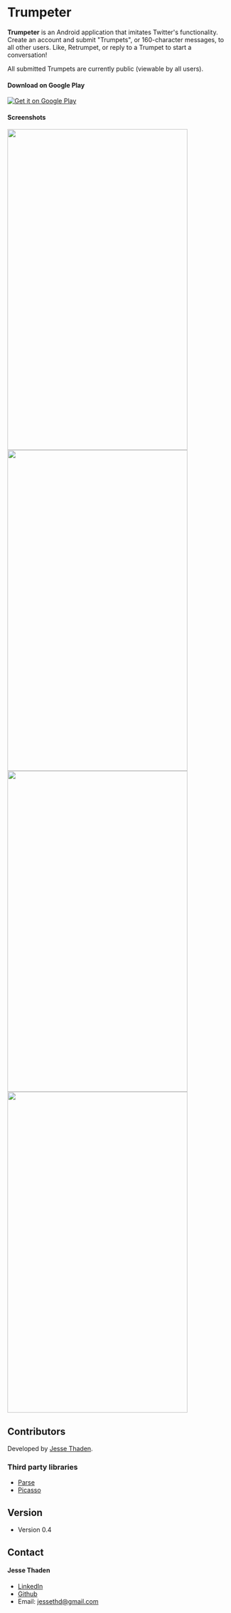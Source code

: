 Trumpeter
======
**Trumpeter** is an Android application that imitates Twitter's functionality. Create an account and submit "Trumpets", or 160-character messages, to all other users. Like, Retrumpet, or reply to a Trumpet to start a conversation!

All submitted Trumpets are currently public (viewable by all users).


#### Download on Google Play
<!-- edit this image location -->
[![Get it on Google Play](https://raw.github.com/repat/README-template/master/googleplay.png)](https://play.google.com/store/apps/details?id=jthd.trumpeter)

#### Screenshots

<a href="url"><img src="http://i.imgur.com/ENNvqTp.png" height="720" width="405" ></a>
<a href="url"><img src="http://i.imgur.com/UP87QcN.png" height="720" width="405" ></a>
<a href="url"><img src="http://i.imgur.com/eYSfGmw.png" height="720" width="405" ></a>
<a href="url"><img src="http://i.imgur.com/RE0twf6.png" height="720" width="405" ></a>


## Contributors

Developed by [Jesse Thaden](https://github.com/jessethd).

### Third party libraries
* [Parse](https://github.com/ParsePlatform/Parse-SDK-Android)
* [Picasso](https://github.com/square/picasso)

## Version 
* Version 0.4

## Contact
#### Jesse Thaden
* [LinkedIn](https://www.linkedin.com/in/jesse-thaden-6a4a68ba)
* [Github](https://github.com/jessethd)
* Email: jessethd@gmail.com
